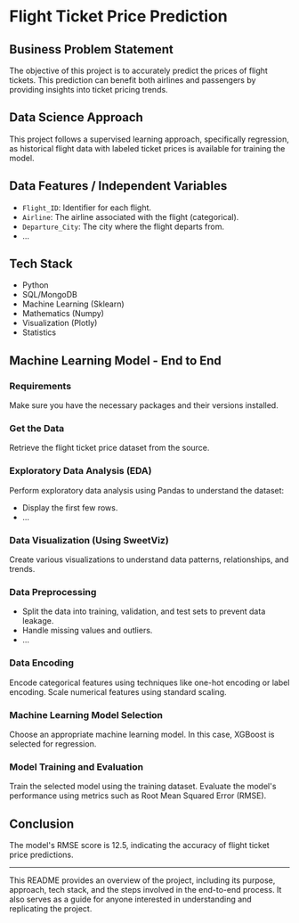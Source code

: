 # Flight Ticket Price Prediction

## Business Problem Statement

The objective of this project is to accurately predict the prices of flight tickets. This prediction can benefit both airlines and passengers by providing insights into ticket pricing trends.

## Data Science Approach

This project follows a supervised learning approach, specifically regression, as historical flight data with labeled ticket prices is available for training the model.

## Data Features / Independent Variables

- `Flight_ID`: Identifier for each flight.
- `Airline`: The airline associated with the flight (categorical).
- `Departure_City`: The city where the flight departs from.
- ...

## Tech Stack

- Python
- SQL/MongoDB
- Machine Learning (Sklearn)
- Mathematics (Numpy)
- Visualization (Plotly)
- Statistics

## Machine Learning Model - End to End

### Requirements

Make sure you have the necessary packages and their versions installed.

### Get the Data

Retrieve the flight ticket price dataset from the source.

### Exploratory Data Analysis (EDA)

Perform exploratory data analysis using Pandas to understand the dataset:

- Display the first few rows.
- ...

### Data Visualization (Using SweetViz)

Create various visualizations to understand data patterns, relationships, and trends.

### Data Preprocessing

- Split the data into training, validation, and test sets to prevent data leakage.
- Handle missing values and outliers.
- ...

### Data Encoding

Encode categorical features using techniques like one-hot encoding or label encoding. Scale numerical features using standard scaling.

### Machine Learning Model Selection

Choose an appropriate machine learning model. In this case, XGBoost is selected for regression.

### Model Training and Evaluation

Train the selected model using the training dataset. Evaluate the model's performance using metrics such as Root Mean Squared Error (RMSE).

## Conclusion

The model's RMSE score is 12.5, indicating the accuracy of flight ticket price predictions.

---

This README provides an overview of the project, including its purpose, approach, tech stack, and the steps involved in the end-to-end process. It also serves as a guide for anyone interested in understanding and replicating the project.

